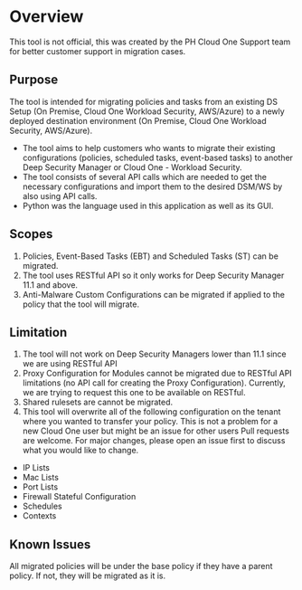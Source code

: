 # Overview

This tool is not official, this was created by the PH Cloud One Support team for better customer support in migration cases. 

## Purpose
The tool is intended for migrating policies and tasks from an existing DS Setup (On Premise, Cloud One Workload Security, AWS/Azure) to a newly deployed destination environment (On Premise, Cloud One Workload Security, AWS/Azure). 

* The tool aims to help customers who wants to migrate their existing configurations (policies, scheduled tasks, event-based tasks) to another Deep Security Manager or Cloud One - Workload Security.
* The tool consists of several API calls which are needed to get the necessary configurations and import them to the desired DSM/WS by also using API calls.
* Python was the language used in this application as well as its GUI.

## Scopes

1. Policies, Event-Based Tasks (EBT) and Scheduled Tasks (ST) can be migrated.
2. The tool uses RESTful API so it only works for Deep Security Manager 11.1 and above.
3. Anti-Malware Custom Configurations can be migrated if applied to the policy that the tool will migrate.

## Limitation
1. The tool will not work on Deep Security Managers lower than 11.1 since we are using RESTful API
2. Proxy Configuration for Modules cannot be migrated due to RESTful API limitations (no API call for creating the Proxy Configuration). Currently, we are trying to request this one to be available on RESTful.
3. Shared rulesets are cannot be migrated.
4. This tool will overwrite all of the following configuration on the tenant where you wanted to transfer your policy. This is not a problem for a new Cloud One user but might be an issue for other users
Pull requests are welcome. For major changes, please open an issue first to discuss what you would like to change.
  * IP Lists
  * Mac Lists
  * Port Lists
  * Firewall Stateful Configuration
  * Schedules
  * Contexts

## Known Issues

All migrated policies will be under the base policy if they have a parent policy. If not, they will be migrated as it is.